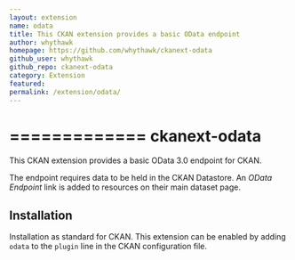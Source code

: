 ```yaml
---
layout: extension
name: odata
title: This CKAN extension provides a basic OData endpoint
author: whythawk
homepage: https://github.com/whythawk/ckanext-odata
github_user: whythawk
github_repo: ckanext-odata
category: Extension
featured: 
permalink: /extension/odata/
---
```



=============
ckanext-odata
=============

This CKAN extension provides a basic OData 3.0 endpoint for CKAN.

The endpoint requires data to be held in the CKAN Datastore.
An _OData Endpoint_ link is added to resources on their main dataset page.

Installation
------------

Installation as standard for CKAN.
This extension can be enabled by adding `odata` to the `plugin` line
in the CKAN configuration file.

